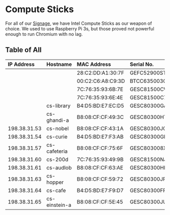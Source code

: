 # Compute Sticks

For all of our [Signage](../services/signage/README.md), we have Intel Compute Sticks as our weapon of choice. We used to use Raspberry Pi 3s, but those proved not powerful enough to run Chromium with no lag.

## Table of All

| IP Address | Hostname | MAC Address | Serial No. |
| :--------- | :------- | :---------- | :--------- |
| *<none>*   | *<none>* | 28:C2:DD:A1:30:7F | GEFC52900STQ |
| *<none>*   | *<none>* | 00:C2:C6:A8:C9:3D | BTCC635003C5 |
| *<none>*   | *<none>* | 7C:76:35:93:6B:7E | GESC81500CWT |
| *<none>*   | *<none>* | 7C:76:35:93:6E:4E | GESC81500C79 |
| *<none>*   | cs-library | B4:D5:BD:E7:EC:D5 | GESC80300GAF |
| *<none>*   | cs-ghandi-a | B8:08:CF:CF:49:3C | GESC80300HTJ |
| 198.38.31.53 | cs-nobel | B8:08:CF:CF:43:1A | GESC80300JCM |
| 198.38.31.54 | cs-curie | B4:D5:BD:E7:F3:AB | GESC80300GDW |
| 198.38.31.57 | cs-cafeteria | B8:08:CF:CF:75:6F | GESC803008XB |
| 198.38.31.60 | cs-200d | 7C:76:35:93:49:9B | GESC81500NJG |
| 198.38.31.61 | cs-audlob | B8:08:CF:CF:63:AE | GESC80300HMZ |
| 198.38.31.63 | cs-hopper | B8:08:CF:CF:59:72 | GESC80300JPT |
| 198.38.31.64 | cs-cafe | B4:D5:BD:E7:F9:D7 | GESC80300FRM |
| 198.38.31.65 | cs-einstein-a | B8:08:CF:CF:5E:45 | GESC80300JU2 |

